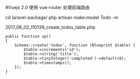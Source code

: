 #Vuejs 2.0 使用 vue-router 处理前端路由

cd laravel-package/
php artisan make:model Todo -m

2017_06_02_110139_create_todos_table.php
```
public function up()
{
    Schema::create('todos', function (Blueprint $table) {
        $table->increments('id');
        $table->string('title');
        $table->tinyInteger('completed')->default(0);
        $table->timestamps();
    });
}
```

